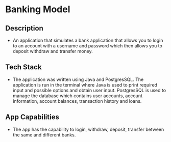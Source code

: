 # Banking Model
## Description
- An application that simulates a bank application that allows you to login to an account with a username and password which then allows you to deposit withdraw and transfer money.
## Tech Stack
- The application was written using Java and PostgresSQL. The application is run in the terminal where Java is used to print required input and possible options and obtain user input. PostgresSQL is used to manage the database which contains user accounts, account information, account balances, transaction history and loans.
## App Capabilities
- The app has the capability to login, withdraw, deposit, transfer between the same and different banks.
